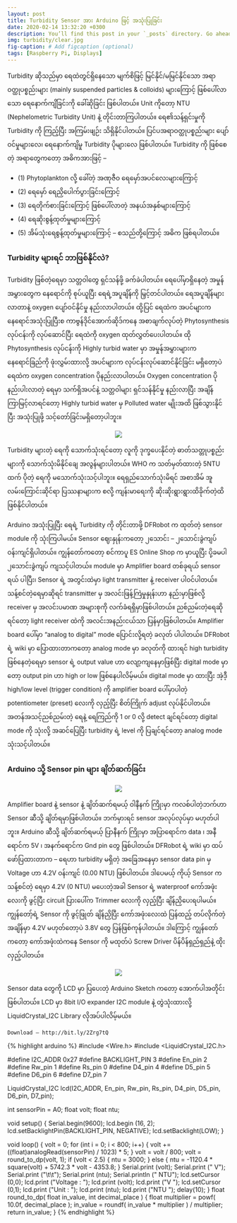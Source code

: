 ```yaml
---
layout: post
title: Turbidity Sensor အား Arduino ဖြင့် အသုံးပြုခြင်း
date: 2020-02-14 13:32:20 +0300
description: You’ll find this post in your `_posts` directory. Go ahead and edit it and re-build the site to see your changes. # Add post description (optional)
img: turbidity/clear.jpg
fig-caption: # Add figcaption (optional)
tags: [Raspberry Pi, Displays]
---
```

Turbidity ဆိုသည်မှာ ရေထဲတွင်ရှိနေသော မျက်စိဖြင့် မြင်နိုင်/မမြင်နိုင်သော အရာဝတ္ထုပစ္စည်းများ (mainly suspended particles & colloids) များကြောင့် ဖြစ်ပေါ်လာသော ရေနောက်ကျိခြင်းကို ခေါ်ဆိုခြင်း ဖြစ်ပါတယ်။ Unit ကိုတော့ NTU (Nephelometric Turbidity Unit) နဲ့ တိုင်းတာကြပါတယ်။ ရေ၏သန့်ရှင်းမှုကို Turbidity ကို ကြည့်ပြီး အကြမ်းဖျဉ်း သိရှိနိုင်ပါတယ်။ ပြင်ပအရာဝတ္ထုပစ္စည်းများ ပျော်ဝင်မှုများလေ၊ ရေနောက်ကျိမှု Turbidity ပိုများလေ ဖြစ်ပါတယ်။ Turbidity ကို ဖြစ်စေတဲ့ အရာတွေကတော့ အဓိကအားဖြင့် –
* (1) Phytoplankton လို့ ခေါ်တဲ့ အဏုဇီဝ ရေမှော်အပင်လေးများကြောင့်
* (2) ရေမှော် ရေညှိပေါက်ပွားခြင်းကြောင့်
* (3) ရေတိုက်စားခြင်းကြောင့် ဖြစ်ပေါ်လာတဲ့ အနယ်အနှစ်များကြောင့်
* (4) ရေဆိုးစွန့်ထုတ်မှုများကြောင့်
* (5) အိမ်သုံးရေစွန့်ထုတ်မှုများကြောင့် – စသည်တို့ကြောင့် အဓိက ဖြစ်ရပါတယ်။

### Turbidity များရင် ဘာဖြစ်နိုင်လဲ?

Turbidity ဖြစ်တဲ့ရေမှာ သတ္တဝါတွေ ရှင်သန်ဖို့ ခက်ခဲပါတယ်။ ရေပေါ်မှာရှိနေတဲ့ အမှုန်အမွှားတွေက နေရောင်ကို စုပ်ယူပြီး ရေရဲ့အပူချိန်ကို မြှင့်တင်ပါတယ်။ ရေအပူချိန်များလာတာနဲ့ oxygen ပျော်ဝင်နိုင်မှု နည်းလာပါတယ်။ ထို့ပြင် ရေထဲက အပင်များက နေရောင်အသုံးပြုပြီးစ ကာဗွန်ဒိုင်အောက်ဆိုဒ်ကနေ အစာချက်လုပ်တဲ့ Phytosynthesis လုပ်ငန်းကို လုပ်ဆောင်ပြီး ရေထဲကို oxygen ထုတ်လွှတ်ပေးပါတယ်။ ထို Phytosynthesis လုပ်ငန်းကို Highly turbid water မှာ အမှုန်အမွှားများက နေရောင်ခြည်ကို ဖုံးလွှမ်းထားလို့ အပင်များက လုပ်ငန်းလုပ်ဆောင်နိုင်ခြင်း မရှိတော့ပဲ ရေထဲက oxygen concentration ပိုနည်းလာပါတယ်။ Oxygen concentration ပိုနည်းပါးလာတဲ့ ရေမှာ သက်ရှိအပင်နဲ့ သတ္တဝါများ ရှင်သန်နိုင်မှု နည်းလာပြီး အချိန်ကြာမြင့်လာရင်တော့ Highly turbid water မှ Polluted water မျိုးအထိ ဖြစ်သွားနိုင်ပြီး အသုံးပြုဖို့ သင့်တော်ခြင်းမရှိတော့ပါဘူး။

<p align="center">
<img src="/assets/img/turbidity/muddy.jpg">
</p>

Turbidity များတဲ့ ရေကို သောက်သုံးရင်တော့ လူကို ဒုက္ခပေးနိုင်တဲ့ ဓာတ်သတ္တုပစ္စည်းများကို သောက်သုံးမိနိုင်ချေ အလွန်များပါတယ်။ WHO က သတ်မှတ်ထားတဲ့ 5NTU ထက် ပိုတဲ့ ရေကို မသောက်သုံးသင့်ပါဘူး။ ရေရှည်သောက်သုံးမိရင် အစာအိမ် အူလမ်းကြောင်းဆိုင်ရာ ပြဿနာများက စလို့ ကျန်းမာရေးကို ဆိုးဆိုးရွားရွားထိခိုက်တဲ့ထိ ဖြစ်နိုင်ပါတယ်။

Arduino အသုံးပြုပြီး ရေရဲ့ Turbidity ကို တိုင်းတာဖို့ DFRobot က ထုတ်တဲ့ sensor module ကို သုံးကြပါမယ်။ Sensor ဈေးနှုန်းကတော့ ၂သောင်း – ၂သောင်းခွဲကျပ် ဝန်းကျင်ရှိပါတယ်။ ကျွန်တော်ကတော့ စင်ကာပူ ES Online Shop က မှာယူပြီး ပို့ခမပါ ၂သောင်းခွဲကျပ် ကျသင့်ပါတယ်။ module မှာ Amplifier board တစ်ခုရယ် sensor ရယ် ပါပြီး၊ Sensor ရဲ့ အတွင်းထဲမှာ light transmitter နဲ့ receiver ပါဝင်ပါတယ်။ သန့်စင်တဲ့ရေမှာဆိုရင် transmitter မှ အလင်းဖြန့်ကြဲမှုနှုန်းဟာ နည်းမှာဖြစ်လို့ receiver မှ အလင်းပမာဏ အများစုကို လက်ခံရရှိမှာဖြစ်ပါတယ်။ ညစ်ညမ်းတဲ့ရေဆိုရင်တော့ light receiver ထဲကို အလင်းအနည်းငယ်သာ ပြန်မှာဖြစ်ပါတယ်။ Amplifier board ပေါ်မှာ “analog to digital” mode ပြောင်းလို့ရတဲ့ ခလုတ် ပါပါတယ်။ DFRobot ရဲ့ wiki မှာ ပြောထားတာကတော့ analog mode မှာ ခလုတ်ကို ထားရင် high turbidity ဖြစ်နေတဲ့ရေမှာ sensor ရဲ့ output value ဟာ လျော့ကျနေမှာဖြစ်ပြီး digital mode မှာတော့ output pin ဟာ high or low ဖြစ်နေပါလိမ့်မယ်။ digital mode မှာ ထားပြီး အဲ့ဒီ့ high/low level (trigger condition) ကို amplifier board ပေါ်မှာပါတဲ့ potentiometer (preset) လေးကို လှည့်ပြီး စိတ်ကြိုက် adjust လုပ်နိုင်ပါတယ်။ အတန်အသင့်ညစ်ညမ်းတဲ့ ရေနဲ့ ရေကြည်ကို 1 or 0 လို့ detect ချင်ရင်တော့ digital mode ကို သုံးလို့ အဆင်ပြေပြီး turbidity ရဲ့ level ကို ပြချင်ရင်တော့ analog mode သုံးသင့်ပါတယ်။

### Arduino သို့ Sensor pin များ ချိတ်ဆက်ခြင်း

<p align="center">
<img src="/assets/img/turbidity/wiring.jpg">
</p>

Amplifier board နဲ့ sensor နဲ့ ချိတ်ဆက်ရမယ့် ဝါနီနက် ကြိုးမှာ ကလစ်ပါတဲ့ဘက်ဟာ Sensor ဆီသို့ ချိတ်ရမှာဖြစ်ပါတယ်။ ဘက်မှားရင် sensor အလုပ်လုပ်မှာ မဟုတ်ပါဘူး။ Arduino ဆီသို့ ချိတ်ဆက်ရမယ့် ပြာနီနက် ကြိုးမှာ အပြာရောင်က data ၊ အနီရောင်က 5V ၊ အနက်ရောင်က Gnd pin တွေ ဖြစ်ပါတယ်။ DFRobot ရဲ့ wiki မှာ ထပ်ဖော်ပြထားတာက – ရေဟာ turbidity မရှိတဲ့ အခြေအနေမှာ sensor data pin မှ Voltage ဟာ 4.2V ဝန်းကျင် (0.00 NTU) ဖြစ်ပါတယ်။ ဒါပေမယ့် ကိုယ့် Sensor က သန့်စင်တဲ့ ရေမှာ 4.2V (0 NTU) မပေးတဲ့အခါ Sensor ရဲ့ waterproof ကော်အဖုံးလေးကို ဖွင့်ပြီး circuit ပြားပေါ်က Trimmer လေးကို လှည့်ပြီး ချိန်ညှိပေးရပါမယ်။ ကျွန်တော့်ရဲ့ Sensor ကို ဖွင့်ဖြုတ် ချိန်ညှိပြီး ကော်အဖုံးလေးထဲ ပြန်ထည့် တပ်လိုက်တဲ့အချိန်မှာ 4.2V မဟုတ်တော့ပဲ 3.8V တွေ ပြန်ဖြစ်ကုန်ပါတယ်။ ဒါကြောင့် ကျွန်တော်ကတော့ ကော်အဖုံးထဲကနေ Sensor ကို မထုတ်ပဲ Screw Driver ပိန်ပိန်ရှည်ရှည်နဲ့ ထိုးလှည့်ပါတယ်။

<p align="center">
<img src="/assets/img/turbidity/trimmer.jpg">
</p>

Sensor data တွေကို LCD မှာ ပြပေးတဲ့ Arduino Sketch ကတော့ အောက်ပါအတိုင်းဖြစ်ပါတယ်။ LCD မှာ 8bit I/O expander I2C module နဲ့ တွဲသုံးထားလို့ LiquidCrystal_I2C Library လိုအပ်ပါလိမ့်မယ်။

`Download – http://bit.ly/2Zrg7tQ`

{% highlight arduino %}
#include <Wire.h>
#include <LiquidCrystal_I2C.h>

#define I2C_ADDR 0x27
#define BACKLIGHT_PIN 3
#define En_pin 2
#define Rw_pin  1
#define Rs_pin  0
#define D4_pin  4
#define D5_pin  5
#define D6_pin  6
#define D7_pin  7

LiquidCrystal_I2C  lcd(I2C_ADDR, En_pin, Rw_pin, Rs_pin, D4_pin, D5_pin, D6_pin, D7_pin);

int sensorPin = A0;
float volt;
float ntu;

void setup() {
  Serial.begin(9600);
  lcd.begin (16, 2);
  lcd.setBacklightPin(BACKLIGHT_PIN, NEGATIVE);
  lcd.setBacklight(LOW);
}

void loop() {
  volt = 0;
  for (int i = 0; i < 800; i++) {
    volt += ((float)analogRead(sensorPin) / 1023) * 5;
  }
  volt = volt / 800;
  volt = round_to_dp(volt, 1);
  if (volt < 2.5) {
    ntu = 3000;
  } else {
    ntu = -1120.4 * square(volt) + 5742.3 * volt - 4353.8;
  }
  Serial.print (volt);
  Serial.print (" V");
  Serial.print ("\t\t");
  Serial.print (ntu);
  Serial.println (" NTU");
  lcd.setCursor (0,0);
  lcd.print ("Voltage : ");
  lcd.print (volt);
  lcd.print ("V  ");
  lcd.setCursor (0,1);
  lcd.print ("Unit : ");
  lcd.print (ntu);
  lcd.print ("NTU  ");
  delay(10);
}
float round_to_dp( float in_value, int decimal_place ) {
  float multiplier = powf( 10.0f, decimal_place );
  in_value = roundf( in_value * multiplier ) / multiplier;
  return in_value;
}
{% endhighlight %}
